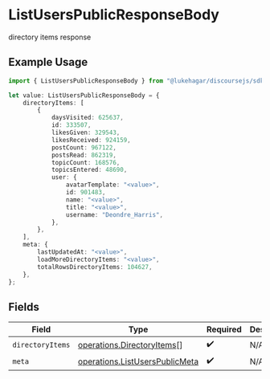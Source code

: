 # ListUsersPublicResponseBody

directory items response

## Example Usage

```typescript
import { ListUsersPublicResponseBody } from "@lukehagar/discoursejs/sdk/models/operations";

let value: ListUsersPublicResponseBody = {
    directoryItems: [
        {
            daysVisited: 625637,
            id: 333507,
            likesGiven: 329543,
            likesReceived: 924159,
            postCount: 967122,
            postsRead: 862319,
            topicCount: 168576,
            topicsEntered: 48690,
            user: {
                avatarTemplate: "<value>",
                id: 901483,
                name: "<value>",
                title: "<value>",
                username: "Deondre_Harris",
            },
        },
    ],
    meta: {
        lastUpdatedAt: "<value>",
        loadMoreDirectoryItems: "<value>",
        totalRowsDirectoryItems: 104627,
    },
};
```

## Fields

| Field                                                                                   | Type                                                                                    | Required                                                                                | Description                                                                             |
| --------------------------------------------------------------------------------------- | --------------------------------------------------------------------------------------- | --------------------------------------------------------------------------------------- | --------------------------------------------------------------------------------------- |
| `directoryItems`                                                                        | [operations.DirectoryItems](../../../sdk/models/operations/directoryitems.md)[]         | :heavy_check_mark:                                                                      | N/A                                                                                     |
| `meta`                                                                                  | [operations.ListUsersPublicMeta](../../../sdk/models/operations/listuserspublicmeta.md) | :heavy_check_mark:                                                                      | N/A                                                                                     |